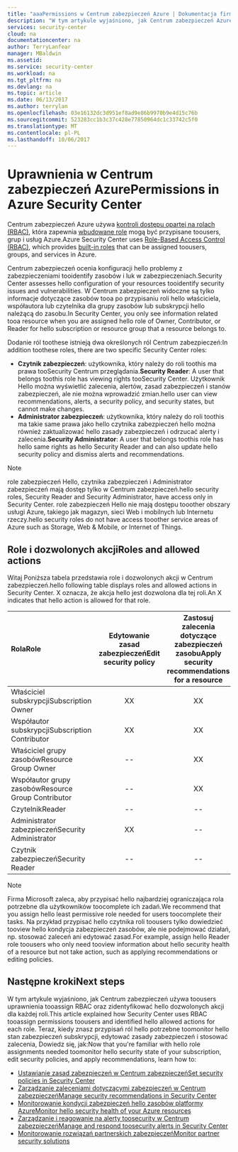 ```yaml
---
title: "aaaPermissions w Centrum zabezpieczeń Azure | Dokumentacja firmy Microsoft"
description: "W tym artykule wyjaśniono, jak Centrum zabezpieczeń Azure używa toousers uprawnienia tooassign kontroli dostępu opartej na rolach i identyfikuje hello dozwolonych akcji dla każdej roli."
services: security-center
cloud: na
documentationcenter: na
author: TerryLanfear
manager: MBaldwin
ms.assetid: 
ms.service: security-center
ms.workload: na
ms.tgt_pltfrm: na
ms.devlang: na
ms.topic: article
ms.date: 06/13/2017
ms.author: terrylan
ms.openlocfilehash: 03e16132dc3d951ef8ad9e86b9970b9e4d15c76b
ms.sourcegitcommit: 523283cc1b3c37c428e77850964dc1c33742c5f0
ms.translationtype: MT
ms.contentlocale: pl-PL
ms.lasthandoff: 10/06/2017
---
```

# <a name="permissions-in-azure-security-center"></a><span data-ttu-id="34b1c-103">Uprawnienia w Centrum zabezpieczeń Azure</span><span class="sxs-lookup"><span data-stu-id="34b1c-103">Permissions in Azure Security Center</span></span>

<span data-ttu-id="34b1c-104">Centrum zabezpieczeń Azure używa [kontroli dostępu opartej na rolach (RBAC)](../active-directory/role-based-access-control-configure.md), która zapewnia [wbudowane role](../active-directory/role-based-access-built-in-roles.md) mogą być przypisane toousers, grup i usług Azure.</span><span class="sxs-lookup"><span data-stu-id="34b1c-104">Azure Security Center uses [Role-Based Access Control (RBAC)](../active-directory/role-based-access-control-configure.md), which provides [built-in roles](../active-directory/role-based-access-built-in-roles.md) that can be assigned toousers, groups, and services in Azure.</span></span>

<span data-ttu-id="34b1c-105">Centrum zabezpieczeń ocenia konfiguracji hello problemy z zabezpieczeniami tooidentify zasobów i luk w zabezpieczeniach.</span><span class="sxs-lookup"><span data-stu-id="34b1c-105">Security Center assesses hello configuration of your resources tooidentify security issues and vulnerabilities.</span></span> <span data-ttu-id="34b1c-106">W Centrum zabezpieczeń widoczne są tylko informacje dotyczące zasobów tooa po przypisaniu roli hello właściciela, współautora lub czytelnika dla grupy zasobów lub subskrypcji hello należącą do zasobu.</span><span class="sxs-lookup"><span data-stu-id="34b1c-106">In Security Center, you only see information related tooa resource when you are assigned hello role of Owner, Contributor, or Reader for hello subscription or resource group that a resource belongs to.</span></span>

<span data-ttu-id="34b1c-107">Dodanie ról toothese istnieją dwa określonych ról Centrum zabezpieczeń:</span><span class="sxs-lookup"><span data-stu-id="34b1c-107">In addition toothese roles, there are two specific Security Center roles:</span></span>

* <span data-ttu-id="34b1c-108">**Czytnik zabezpieczeń**: użytkownika, który należy do roli toothis ma prawa tooSecurity Centrum przeglądania.</span><span class="sxs-lookup"><span data-stu-id="34b1c-108">**Security Reader**: A user that belongs toothis role has viewing rights tooSecurity Center.</span></span> <span data-ttu-id="34b1c-109">Użytkownik Hello można wyświetlić zalecenia, alertów, zasad zabezpieczeń i stanów zabezpieczeń, ale nie można wprowadzić zmian.</span><span class="sxs-lookup"><span data-stu-id="34b1c-109">hello user can view recommendations, alerts, a security policy, and security states, but cannot make changes.</span></span>
* <span data-ttu-id="34b1c-110">**Administrator zabezpieczeń**: użytkownika, który należy do roli toothis ma takie same prawa jako hello czytnika zabezpieczeń hello można również zaktualizować hello zasady zabezpieczeń i odrzucać alerty i zalecenia.</span><span class="sxs-lookup"><span data-stu-id="34b1c-110">**Security Administrator**: A user that belongs toothis role has hello same rights as hello Security Reader and can also update hello security policy and dismiss alerts and recommendations.</span></span>

> [!NOTE]
> <span data-ttu-id="34b1c-111">role zabezpieczeń Hello, czytnika zabezpieczeń i Administrator zabezpieczeń mają dostęp tylko w Centrum zabezpieczeń.</span><span class="sxs-lookup"><span data-stu-id="34b1c-111">hello security roles, Security Reader and Security Administrator, have access only in Security Center.</span></span> <span data-ttu-id="34b1c-112">role zabezpieczeń Hello nie mają dostępu tooother obszary usługi Azure, takiego jak magazyn, sieci Web i mobilnych lub Internetu rzeczy.</span><span class="sxs-lookup"><span data-stu-id="34b1c-112">hello security roles do not have access tooother service areas of Azure such as Storage, Web & Mobile, or Internet of Things.</span></span>
>
>

## <a name="roles-and-allowed-actions"></a><span data-ttu-id="34b1c-113">Role i dozwolonych akcji</span><span class="sxs-lookup"><span data-stu-id="34b1c-113">Roles and allowed actions</span></span>

<span data-ttu-id="34b1c-114">Witaj Poniższa tabela przedstawia role i dozwolonych akcji w Centrum zabezpieczeń.</span><span class="sxs-lookup"><span data-stu-id="34b1c-114">hello following table displays roles and allowed actions in Security Center.</span></span> <span data-ttu-id="34b1c-115">X oznacza, że akcja hello jest dozwolona dla tej roli.</span><span class="sxs-lookup"><span data-stu-id="34b1c-115">An X indicates that hello action is allowed for that role.</span></span>

| <span data-ttu-id="34b1c-116">Rola</span><span class="sxs-lookup"><span data-stu-id="34b1c-116">Role</span></span> | <span data-ttu-id="34b1c-117">Edytowanie zasad zabezpieczeń</span><span class="sxs-lookup"><span data-stu-id="34b1c-117">Edit security policy</span></span> | <span data-ttu-id="34b1c-118">Zastosuj zalecenia dotyczące zabezpieczeń zasobu</span><span class="sxs-lookup"><span data-stu-id="34b1c-118">Apply security recommendations for a resource</span></span> | <span data-ttu-id="34b1c-119">Odrzucać alerty i zalecenia</span><span class="sxs-lookup"><span data-stu-id="34b1c-119">Dismiss alerts and recommendations</span></span> | <span data-ttu-id="34b1c-120">Wyświetlanie alertów i zalecenia</span><span class="sxs-lookup"><span data-stu-id="34b1c-120">View alerts and recommendations</span></span> |
|:--- |:---:|:---:|:---:|:---:|
| <span data-ttu-id="34b1c-121">Właściciel subskrypcji</span><span class="sxs-lookup"><span data-stu-id="34b1c-121">Subscription Owner</span></span> | <span data-ttu-id="34b1c-122">X</span><span class="sxs-lookup"><span data-stu-id="34b1c-122">X</span></span> | <span data-ttu-id="34b1c-123">X</span><span class="sxs-lookup"><span data-stu-id="34b1c-123">X</span></span> | <span data-ttu-id="34b1c-124">X</span><span class="sxs-lookup"><span data-stu-id="34b1c-124">X</span></span> | <span data-ttu-id="34b1c-125">X</span><span class="sxs-lookup"><span data-stu-id="34b1c-125">X</span></span> |
| <span data-ttu-id="34b1c-126">Współautor subskrypcji</span><span class="sxs-lookup"><span data-stu-id="34b1c-126">Subscription Contributor</span></span> | <span data-ttu-id="34b1c-127">X</span><span class="sxs-lookup"><span data-stu-id="34b1c-127">X</span></span> | <span data-ttu-id="34b1c-128">X</span><span class="sxs-lookup"><span data-stu-id="34b1c-128">X</span></span> | <span data-ttu-id="34b1c-129">X</span><span class="sxs-lookup"><span data-stu-id="34b1c-129">X</span></span> | <span data-ttu-id="34b1c-130">X</span><span class="sxs-lookup"><span data-stu-id="34b1c-130">X</span></span> |
| <span data-ttu-id="34b1c-131">Właściciel grupy zasobów</span><span class="sxs-lookup"><span data-stu-id="34b1c-131">Resource Group Owner</span></span> | -- | <span data-ttu-id="34b1c-132">X</span><span class="sxs-lookup"><span data-stu-id="34b1c-132">X</span></span> | -- | <span data-ttu-id="34b1c-133">X</span><span class="sxs-lookup"><span data-stu-id="34b1c-133">X</span></span> |
| <span data-ttu-id="34b1c-134">Współautor grupy zasobów</span><span class="sxs-lookup"><span data-stu-id="34b1c-134">Resource Group Contributor</span></span> | -- | <span data-ttu-id="34b1c-135">X</span><span class="sxs-lookup"><span data-stu-id="34b1c-135">X</span></span> | -- | <span data-ttu-id="34b1c-136">X</span><span class="sxs-lookup"><span data-stu-id="34b1c-136">X</span></span> |
| <span data-ttu-id="34b1c-137">Czytelnik</span><span class="sxs-lookup"><span data-stu-id="34b1c-137">Reader</span></span> | -- | -- | -- | <span data-ttu-id="34b1c-138">X</span><span class="sxs-lookup"><span data-stu-id="34b1c-138">X</span></span> |
| <span data-ttu-id="34b1c-139">Administrator zabezpieczeń</span><span class="sxs-lookup"><span data-stu-id="34b1c-139">Security Administrator</span></span> | <span data-ttu-id="34b1c-140">X</span><span class="sxs-lookup"><span data-stu-id="34b1c-140">X</span></span> | -- | <span data-ttu-id="34b1c-141">X</span><span class="sxs-lookup"><span data-stu-id="34b1c-141">X</span></span> | <span data-ttu-id="34b1c-142">X</span><span class="sxs-lookup"><span data-stu-id="34b1c-142">X</span></span> |
| <span data-ttu-id="34b1c-143">Czytnik zabezpieczeń</span><span class="sxs-lookup"><span data-stu-id="34b1c-143">Security Reader</span></span> | -- | -- | -- | <span data-ttu-id="34b1c-144">X</span><span class="sxs-lookup"><span data-stu-id="34b1c-144">X</span></span> |

> [!NOTE]
> <span data-ttu-id="34b1c-145">Firma Microsoft zaleca, aby przypisać hello najbardziej ograniczająca rola potrzebne dla użytkowników toocomplete ich zadań.</span><span class="sxs-lookup"><span data-stu-id="34b1c-145">We recommend that you assign hello least permissive role needed for users toocomplete their tasks.</span></span> <span data-ttu-id="34b1c-146">Na przykład przypisać hello czytnika roli toousers tylko dowiedzieć tooview hello kondycja zabezpieczeń zasobów, ale nie podejmować działań, np. stosować zaleceń ani edytować zasad.</span><span class="sxs-lookup"><span data-stu-id="34b1c-146">For example, assign hello Reader role toousers who only need tooview information about hello security health of a resource but not take action, such as applying recommendations or editing policies.</span></span>
>
>

## <a name="next-steps"></a><span data-ttu-id="34b1c-147">Następne kroki</span><span class="sxs-lookup"><span data-stu-id="34b1c-147">Next steps</span></span>
<span data-ttu-id="34b1c-148">W tym artykule wyjaśniono, jak Centrum zabezpieczeń używa toousers uprawnienia tooassign RBAC oraz zidentyfikować hello dozwolonych akcji dla każdej roli.</span><span class="sxs-lookup"><span data-stu-id="34b1c-148">This article explained how Security Center uses RBAC tooassign permissions toousers and identified hello allowed actions for each role.</span></span> <span data-ttu-id="34b1c-149">Teraz, kiedy znasz przypisań ról hello potrzebne toomonitor hello stan zabezpieczeń subskrypcji, edytować zasady zabezpieczeń i stosować zalecenia, Dowiedz się, jak:</span><span class="sxs-lookup"><span data-stu-id="34b1c-149">Now that you're familiar with hello role assignments needed toomonitor hello security state of your subscription, edit security policies, and apply recommendations, learn how to:</span></span>

- [<span data-ttu-id="34b1c-150">Ustawianie zasad zabezpieczeń w Centrum zabezpieczeń</span><span class="sxs-lookup"><span data-stu-id="34b1c-150">Set security policies in Security Center</span></span>](security-center-policies.md)
- [<span data-ttu-id="34b1c-151">Zarządzanie zaleceniami dotyczącymi zabezpieczeń w Centrum zabezpieczeń</span><span class="sxs-lookup"><span data-stu-id="34b1c-151">Manage security recommendations in Security Center</span></span>](security-center-recommendations.md)
- [<span data-ttu-id="34b1c-152">Monitorowanie kondycji zabezpieczeń hello zasobów platformy Azure</span><span class="sxs-lookup"><span data-stu-id="34b1c-152">Monitor hello security health of your Azure resources</span></span>](security-center-monitoring.md)
- [<span data-ttu-id="34b1c-153">Zarządzanie i reagowanie na alerty toosecurity w Centrum zabezpieczeń</span><span class="sxs-lookup"><span data-stu-id="34b1c-153">Manage and respond toosecurity alerts in Security Center</span></span>](security-center-managing-and-responding-alerts.md)
- [<span data-ttu-id="34b1c-154">Monitorowanie rozwiązań partnerskich zabezpieczeń</span><span class="sxs-lookup"><span data-stu-id="34b1c-154">Monitor partner security solutions</span></span>](security-center-partner-solutions.md)
